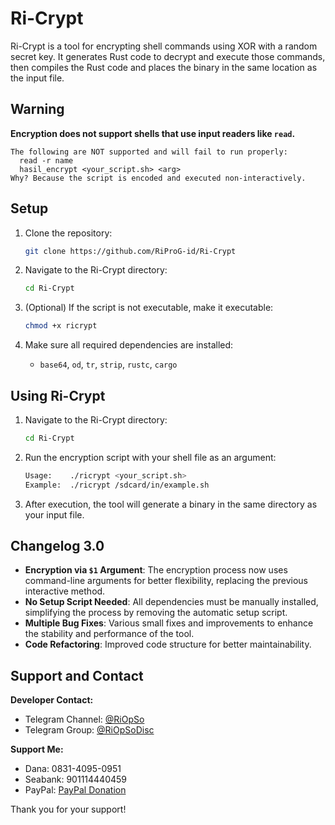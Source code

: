 # Ri-Crypt

Ri-Crypt is a tool for encrypting shell commands using XOR with a random secret key. It generates Rust code to decrypt and execute those commands, then compiles the Rust code and places the binary in the same location as the input file.

## Warning

**Encryption does not support shells that use input readers like `read`.**

```
The following are NOT supported and will fail to run properly:
  read -r name
  hasil_encrypt <your_script.sh> <arg>
Why? Because the script is encoded and executed non-interactively.
```

## Setup

1. Clone the repository:

   ```bash
   git clone https://github.com/RiProG-id/Ri-Crypt
   ```

2. Navigate to the Ri-Crypt directory:

   ```bash
   cd Ri-Crypt
   ```

3. (Optional) If the script is not executable, make it executable:

   ```bash
   chmod +x ricrypt
   ```

4. Make sure all required dependencies are installed:
   - `base64`, `od`, `tr`, `strip`, `rustc`, `cargo`

## Using Ri-Crypt

1. Navigate to the Ri-Crypt directory:

   ```bash
   cd Ri-Crypt
   ```

2. Run the encryption script with your shell file as an argument:

   ```bash
   Usage:    ./ricrypt <your_script.sh>
   Example:  ./ricrypt /sdcard/in/example.sh
   ```

3. After execution, the tool will generate a binary in the same directory as your input file.

## Changelog 3.0

- **Encryption via `$1` Argument**: The encryption process now uses command-line arguments for better flexibility, replacing the previous interactive method.
- **No Setup Script Needed**: All dependencies must be manually installed, simplifying the process by removing the automatic setup script.
- **Multiple Bug Fixes**: Various small fixes and improvements to enhance the stability and performance of the tool.
- **Code Refactoring**: Improved code structure for better maintainability.

## Support and Contact

**Developer Contact:**

- Telegram Channel: [@RiOpSo](https://t.me/RiOpSo)
- Telegram Group: [@RiOpSoDisc](https://t.me/RiOpSoDisc)

**Support Me:**

- Dana: 0831-4095-0951
- Seabank: 901114440459
- PayPal: [PayPal Donation](https://paypal.me/RiProG?country.x=ID&locale.x=id_ID)

Thank you for your support!
